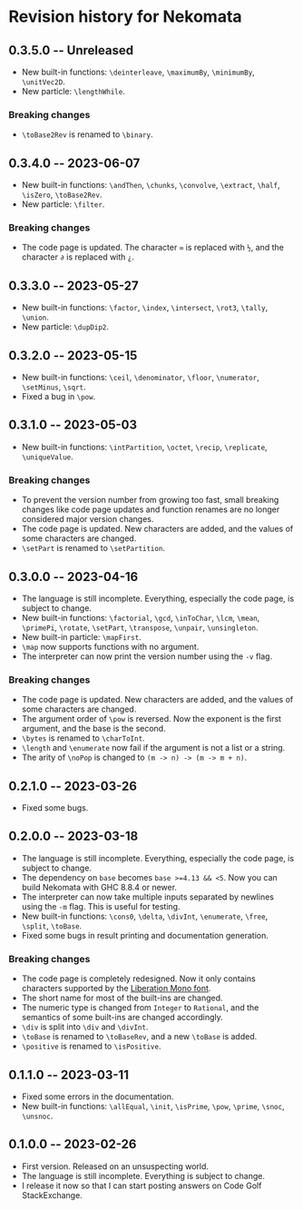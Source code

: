 # Revision history for Nekomata

## 0.3.5.0 -- Unreleased

* New built-in functions: `\deinterleave`, `\maximumBy`, `\minimumBy`, `\unitVec2D`.
* New particle: `\lengthWhile`.

### Breaking changes

* `\toBase2Rev` is renamed to `\binary`.

## 0.3.4.0 -- 2023-06-07

* New built-in functions: `\andThen`, `\chunks`, `\convolve`, `\extract`, `\half`, `\isZero`, `\toBase2Rev`.
* New particle: `\filter`.

### Breaking changes

* The code page is updated. The character `∞` is replaced with `½`, and the character `∂` is replaced with `¿`.

## 0.3.3.0 -- 2023-05-27

* New built-in functions: `\factor`, `\index`, `\intersect`, `\rot3`, `\tally`, `\union`.
* New particle: `\dupDip2`.

## 0.3.2.0 -- 2023-05-15

* New built-in functions: `\ceil`, `\denominator`, `\floor`, `\numerator`, `\setMinus`, `\sqrt`.
* Fixed a bug in `\pow`.

## 0.3.1.0 -- 2023-05-03

* New built-in functions: `\intPartition`, `\octet`, `\recip`, `\replicate`, `\uniqueValue`.

### Breaking changes

* To prevent the version number from growing too fast, small breaking changes like code page updates and function renames are no longer considered major version changes.
* The code page is updated. New characters are added, and the values of some characters are changed.
* `\setPart` is renamed to `\setPartition`.

## 0.3.0.0 -- 2023-04-16

* The language is still incomplete. Everything, especially the code page, is subject to change.
* New built-in functions: `\factorial`, `\gcd`, `\inToChar`, `\lcm`, `\mean`, `\primePi`, `\rotate`, `\setPart`, `\transpose`, `\unpair`, `\unsingleton`.
* New built-in particle: `\mapFirst`.
* `\map` now supports functions with no argument.
* The interpreter can now print the version number using the `-v` flag.

### Breaking changes

* The code page is updated. New characters are added, and the values of some characters are changed.
* The argument order of `\pow` is reversed. Now the exponent is the first argument, and the base is the second.
* `\bytes` is renamed to `\charToInt`.
* `\length` and `\enumerate` now fail if the argument is not a list or a string.
* The arity of `\noPop` is changed to `(m -> n) -> (m -> m + n)`.

## 0.2.1.0 -- 2023-03-26

* Fixed some bugs.

## 0.2.0.0 -- 2023-03-18

* The language is still incomplete. Everything, especially the code page, is subject to change.
* The dependency on `base` becomes `base >=4.13 && <5`. Now you can build Nekomata with GHC 8.8.4 or newer.
* The interpreter can now take multiple inputs separated by newlines using the `-m` flag. This is useful for testing.
* New built-in functions: `\cons0`, `\delta`, `\divInt`, `\enumerate`, `\free`, `\split`, `\toBase`.
* Fixed some bugs in result printing and documentation generation.

### Breaking changes

* The code page is completely redesigned. Now it only contains characters supported by the [Liberation Mono font](https://en.wikipedia.org/wiki/Liberation_fonts).
* The short name for most of the built-ins are changed.
* The numeric type is changed from `Integer` to `Rational`, and the semantics of some built-ins are changed accordingly.
* `\div` is split into `\div` and `\divInt`.
* `\toBase` is renamed to `\toBaseRev`, and a new `\toBase` is added.
* `\positive` is renamed to `\isPositive`.

## 0.1.1.0 -- 2023-03-11

* Fixed some errors in the documentation.
* New built-in functions: `\allEqual`, `\init`, `\isPrime`, `\pow`, `\prime`, `\snoc`, `\unsnoc`.

## 0.1.0.0 -- 2023-02-26

* First version. Released on an unsuspecting world.
* The language is still incomplete. Everything is subject to change.
* I release it now so that I can start posting answers on Code Golf StackExchange.
